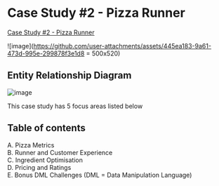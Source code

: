 # Case Study #2 - Pizza Runner
[Case Study #2 - Pizza Runner](https://8weeksqlchallenge.com/case-study-2/)

![image](https://github.com/user-attachments/assets/445ea183-9a61-473d-995e-299878f3e1d8 = 500x520)


## Entity Relationship Diagram
![image](https://github.com/user-attachments/assets/0f2e58ad-7bfb-4d29-b1db-ec978f8a49c1)

This case study has 5 focus areas listed below

## Table of contents
A. Pizza Metrics  
B. Runner and Customer Experience  
C. Ingredient Optimisation  
D. Pricing and Ratings  
E. Bonus DML Challenges (DML = Data Manipulation Language)  


